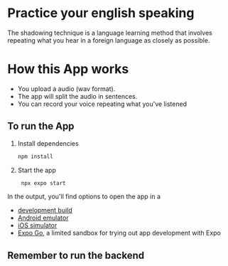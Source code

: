 # Practice your english speaking

The shadowing technique is a language learning method that involves repeating what you hear in a foreign language as closely as possible.

# How this App works
- You upload a audio (wav format).
- The app will split the audio in sentences.
- You can record your voice repeating what you've listened

## To run the App

1. Install dependencies

   ```bash
   npm install
   ```

2. Start the app

   ```bash
    npx expo start
   ```

In the output, you'll find options to open the app in a

- [development build](https://docs.expo.dev/develop/development-builds/introduction/)
- [Android emulator](https://docs.expo.dev/workflow/android-studio-emulator/)
- [iOS simulator](https://docs.expo.dev/workflow/ios-simulator/)
- [Expo Go](https://expo.dev/go), a limited sandbox for trying out app development with Expo

## Remember to run the backend